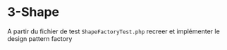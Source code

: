 # 3-Shape

A partir du fichier de test `ShapeFactoryTest.php` recreer et implémenter le design pattern factory